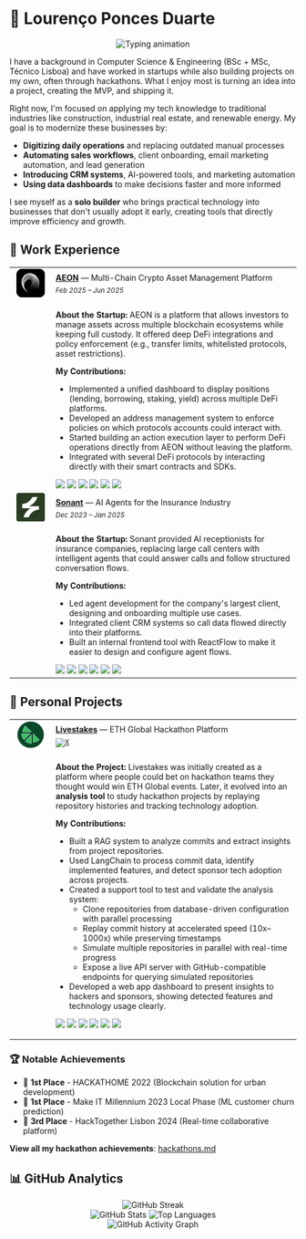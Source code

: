 # 👋 Lourenço Ponces Duarte

<div align="center">
  <img src="https://readme-typing-svg.herokuapp.com?font=Fira+Code&pause=1200&color=6366F1&center=true&vCenter=true&width=520&lines=Solo+building+real-world+projects;Shipping+MVPs+fast%2C+validating+early;Applying+tech+to+traditional+industries" alt="Typing animation" />
</div>

I have a background in Computer Science & Engineering (BSc + MSc, Técnico Lisboa) and have worked in startups while also building projects on my own, often through hackathons. What I enjoy most is turning an idea into a project, creating the MVP, and shipping it.

Right now, I'm focused on applying my tech knowledge to traditional industries like construction, industrial real estate, and renewable energy. My goal is to modernize these businesses by:

- **Digitizing daily operations** and replacing outdated manual processes
- **Automating sales workflows**, client onboarding, email marketing automation, and lead generation
- **Introducing CRM systems**, AI-powered tools, and marketing automation
- **Using data dashboards** to make decisions faster and more informed

I see myself as a **solo builder** who brings practical technology into businesses that don't usually adopt it early, creating tools that directly improve efficiency and growth.


## 💼 Work Experience

<table>
  <!-- AEON -->
  <tr>
    <td width="60" align="center">
      <img src="./images/logos/aeon_logo_rounded.png" alt="AEON" width="50" height="50" />
    </td>
    <td>
       <strong><a href="https://www.aeon.so/">AEON</a></strong> — Multi-Chain Crypto Asset Management Platform<br/>
       <sub><em>Feb 2025 – Jun 2025</em></sub>
    </td>
  </tr>
  <tr>
    <td></td>
    <td>
      <p><b>About the Startup:</b> AEON is a platform that allows investors to manage assets across multiple blockchain ecosystems while keeping full custody. 
      It offered deep DeFi integrations and policy enforcement (e.g., transfer limits, whitelisted protocols, asset restrictions).</p>
      <p><b>My Contributions:</b></p>
      <ul>
        <li>Implemented a unified dashboard to display positions (lending, borrowing, staking, yield) across multiple DeFi platforms.</li>
        <li>Developed an address management system to enforce policies on which protocols accounts could interact with.</li>
        <li>Started building an action execution layer to perform DeFi operations directly from AEON without leaving the platform.</li>
        <li>Integrated with several DeFi protocols by interacting directly with their smart contracts and SDKs.</li>
      </ul>
      <img src="https://img.shields.io/badge/Next.js-000000?style=flat&logo=nextdotjs&logoColor=white" />
      <img src="https://img.shields.io/badge/TypeScript-007ACC?style=flat&logo=typescript&logoColor=white" />
      <img src="https://img.shields.io/badge/React-20232A?style=flat&logo=react&logoColor=61DAFB" />
      <img src="https://img.shields.io/badge/Node.js-43853D?style=flat&logo=node.js&logoColor=white" />
      <img src="https://img.shields.io/badge/Sui_Move-6E00FF?style=flat&logo=move&logoColor=white" />
      <img src="https://img.shields.io/badge/SQL-336791?style=flat&logo=postgresql&logoColor=white" />
    </td>
  </tr>

  <!-- Sonant -->
  <tr>
    <td width="60" align="center">
      <img src="./images/logos/sonant_logo_rounded.png" alt="Sonant" width="50" height="50" />
    </td>
    <td>
       <strong><a href="https://www.sonant.ai/">Sonant</a></strong> — AI Agents for the Insurance Industry<br/>
       <sub><em>Dec 2023 – Jan 2025</em></sub>
    </td>
  </tr>
  <tr>
    <td></td>
    <td>
      <p><b>About the Startup:</b> Sonant provided AI receptionists for insurance companies, replacing large call centers with intelligent agents that could answer calls and follow structured conversation flows.</p>
      <p><b>My Contributions:</b></p>
      <ul>
        <li>Led agent development for the company's largest client, designing and onboarding multiple use cases.</li>
        <li>Integrated client CRM systems so call data flowed directly into their platforms.</li>
        <li>Built an internal frontend tool with ReactFlow to make it easier to design and configure agent flows.</li>
      </ul>
       <img src="https://img.shields.io/badge/Python-3776AB?style=flat&logo=python&logoColor=white" />
       <img src="https://img.shields.io/badge/FastAPI-009688?style=flat&logo=fastapi&logoColor=white" />
       <img src="https://img.shields.io/badge/PostgreSQL-316192?style=flat&logo=postgresql&logoColor=white" />
       <img src="https://img.shields.io/badge/Next.js-000000?style=flat&logo=nextdotjs&logoColor=white" />
       <img src="https://img.shields.io/badge/OpenAI-412991?style=flat&logo=openai&logoColor=white" />
       <img src="https://img.shields.io/badge/ReactFlow-61DAFB?style=flat&logo=react&logoColor=black" />
    </td>
  </tr>
</table>





## 🚀 Personal Projects

<table>
  <tr>
    <td width="60" align="center">
      <img src="./images/logos/livestakes_logo_round.png" alt="Livestakes" width="50" height="50" />
    </td>
    <td>
       <strong><a href="https://livestakes.fun/">Livestakes</a></strong> — ETH Global Hackathon Platform<br/>
       <sub><a href="https://x.com/livestakes" target="_blank"><img src="https://img.shields.io/badge/-000000?style=flat&logo=x&logoColor=white" alt="X" /></a></sub>
    </td>
  </tr>
  <tr>
    <td></td>
    <td>
      <p><b>About the Project:</b> Livestakes was initially created as a platform where people could bet on hackathon teams they thought would win ETH Global events. Later, it evolved into an <b>analysis tool</b> to study hackathon projects by replaying repository histories and tracking technology adoption.</p>
      <p><b>My Contributions:</b></p>
        <ul>
          <li>Built a RAG system to analyze commits and extract insights from project repositories.</li>
          <li>Used LangChain to process commit data, identify implemented features, and detect sponsor tech adoption across projects.</li>
          <li>Created a support tool to test and validate the analysis system:
            <ul>
              <li>Clone repositories from database-driven configuration with parallel processing</li>
              <li>Replay commit history at accelerated speed (10x–1000x) while preserving timestamps</li>
              <li>Simulate multiple repositories in parallel with real-time progress</li>
              <li>Expose a live API server with GitHub-compatible endpoints for querying simulated repositories</li>
            </ul>
          </li>
          <li>Developed a web app dashboard to present insights to hackers and sponsors, showing detected features and technology usage clearly.</li>
        </ul>
      <p>
        <img src="https://img.shields.io/badge/Node.js-43853D?style=flat&logo=node.js&logoColor=white" />
        <img src="https://img.shields.io/badge/TypeScript-007ACC?style=flat&logo=typescript&logoColor=white" />
        <img src="https://img.shields.io/badge/LangChain-1C3C3C?style=flat&logo=langchain&logoColor=white" />
        <img src="https://img.shields.io/badge/OpenAI-412991?style=flat&logo=openai&logoColor=white" />
        <img src="https://img.shields.io/badge/Git-F05032?style=flat&logo=git&logoColor=white" />
        <img src="https://img.shields.io/badge/PostgreSQL-316192?style=flat&logo=postgresql&logoColor=white" />
      </p>
    </td>
  </tr>
</table>




### 🏆 Notable Achievements
- 🥇 **1st Place** - HACKATHOME 2022 (Blockchain solution for urban development)
- 🥇 **1st Place** - Make IT Millennium 2023 Local Phase (ML customer churn prediction)
- 🥉 **3rd Place** - HackTogether Lisbon 2024 (Real-time collaborative platform)

**View all my hackathon achievements**: [hackathons.md](./hackathons.md)

## 📊 GitHub Analytics

<div align="center">
  <img src="https://github-readme-streak-stats.herokuapp.com/?user=LourencoPonces&theme=tokyonight&hide_border=true" alt="GitHub Streak" />
</div>

<div align="center">
  <img src="https://github-readme-stats.vercel.app/api?username=LourencoPonces&show_icons=true&theme=tokyonight&hide=contribs,prs&count_private=true" alt="GitHub Stats" />
  <img src="https://github-readme-stats.vercel.app/api/top-langs/?username=LourencoPonces&layout=compact&theme=tokyonight&hide=html,css&langs_count=6" alt="Top Languages" />
</div>

<div align="center">
  <img src="https://github-readme-activity-graph.vercel.app/graph?username=LourencoPonces&theme=tokyonight&hide_border=true&area=true&custom_title=My%20Coding%20Journey&bg_color=0D1117&color=58A6FF&line=58A6FF&point=FFFFFF" alt="GitHub Activity Graph" />
</div>




